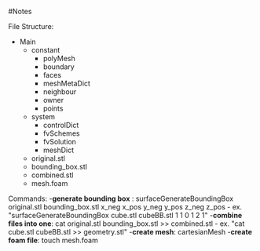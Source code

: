 #Notes

File Structure:
- Main
	- constant
		- polyMesh
		- boundary
		- faces
		- meshMetaDict
		- neighbour
		- owner
		- points
	- system
		- controlDict
		- fvSchemes
		- fvSolution
		- meshDict
	- original.stl
	- bounding_box.stl
	- combined.stl
	- mesh.foam


Commands:
-**generate bounding box** : surfaceGenerateBoundingBox original.stl bounding_box.stl x_neg x_pos y_neg y_pos z_neg z_pos
	- ex. "surfaceGenerateBoundingBox cube.stl cubeBB.stl 1 1 0 1 2 1"
-**combine files into one**: cat original.stl bounding_box.stl >> combined.stl
 	- ex. "cat cube.stl cubeBB.stl >> geometry.stl"
-**create mesh**: cartesianMesh
-**create foam file**: touch mesh.foam

